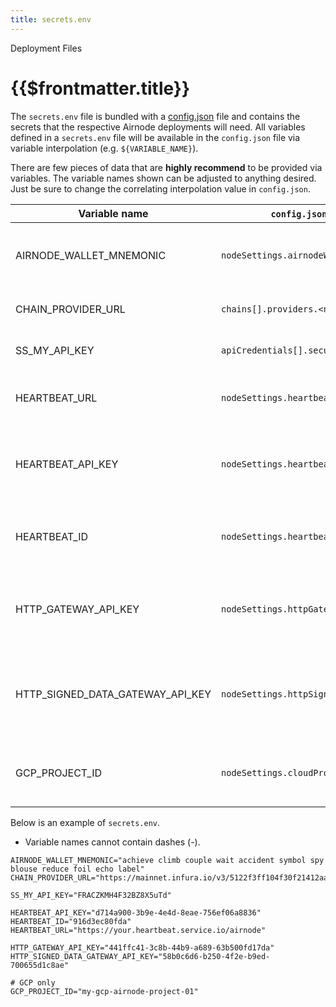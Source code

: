 ```yaml
---
title: secrets.env
---
```


<TitleSpan>Deployment Files</TitleSpan>

# {{$frontmatter.title}}

<VersionWarning/>

The `secrets.env` file is bundled with a [config.json](config-json.md) file and contains the secrets that the respective Airnode deployments will need. All variables defined in a `secrets.env` file will be available in the `config.json` file via variable interpolation (e.g. `${VARIABLE_NAME}`).

There are few pieces of data that are **highly recommend** to be provided via variables. The variable names shown can be adjusted to anything desired. Just be sure to change the correlating interpolation value in `config.json`.

| Variable name                        | `config.json` field name                    | Description                                                      |
| ------------------------------------ | ------------------------------------------- | ---------------------------------------------------------------- |
| AIRNODE_WALLET_MNEMONIC            | `nodeSettings.airnodeWalletMnemonic`        | The wallet mnemonic that will be used by the Airnode             |
| CHAIN_PROVIDER_URL                 | `chains[].providers.<name>.url`       | The blockchain provider url                                      |
| SS_MY_API_KEY                      | `apiCredentials[].securitySchemeValue`      | A security scheme value                                          |
| HEARTBEAT_URL                        | `nodeSettings.heartbeat.url`                | The URL to make the heartbeat request to                         |
| HEARTBEAT_API_KEY                  | `nodeSettings.heartbeat.apiKey`             | The API key to authenticate against the heartbeat URL            |
| HEARTBEAT_ID                         | `nodeSettings.heartbeat.id`                 | The Airnode heartbeat ID for accounting purposes                 |
| HTTP_GATEWAY_API_KEY               | `nodeSettings.httpGateway.apiKey`           | The API key to authenticate against the HTTP gateway             |
| HTTP_SIGNED_DATA_GATEWAY_API_KEY | `nodeSettings.httpSignedDataGateway.apiKey` | The API key to authenticate against the signed data HTTP gateway |
| GCP_PROJECT_ID                     | `nodeSettings.cloudProvider.projectId`      | (GCP only) The GCP project ID for deployment                     |

Below is an example of `secrets.env`.

- Variable names cannot contain dashes (-).

<!-- TODO: Reference a file from Airnode examples instead -->

```
AIRNODE_WALLET_MNEMONIC="achieve climb couple wait accident symbol spy blouse reduce foil echo label"
CHAIN_PROVIDER_URL="https://mainnet.infura.io/v3/5122f3ff104f30f21412aa38fd143d53"

SS_MY_API_KEY="FRACZKMH4F32BZ8X5uTd"

HEARTBEAT_API_KEY="d714a900-3b9e-4e4d-8eae-756ef06a8836"
HEARTBEAT_ID="916d3ec80fda"
HEARTBEAT_URL="https://your.heartbeat.service.io/airnode"

HTTP_GATEWAY_API_KEY="441ffc41-3c8b-44b9-a689-63b500fd17da"
HTTP_SIGNED_DATA_GATEWAY_API_KEY="58b0c6d6-b250-4f2e-b9ed-700655d1c8ae"

# GCP only
GCP_PROJECT_ID="my-gcp-airnode-project-01"
```
